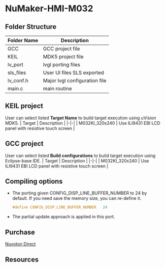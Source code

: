 # **NuMaker-HMI-M032**

## **Folder Structure**

| Folder Name | Description |
|-|-|
| GCC | GCC project file |
| KEIL | MDK5 project file |
| lv_port | lvgl porting files |
| sls_files | User UI files SLS exported |
| lv_conf.h | Major lvgl configuration file |
| main.c | main routine |

## **KEIL project**

User can select listed **Target Name** to build target execution using uVision MDK5.
| Target | Description |
|-|-|
| M032KI_320x240 | Use ILI9431 EBI LCD panel with resistive touch screen |

## **GCC project**

User can select listed **Build configurations** to build target execution using Eclipse-base IDE.
| Target | Description |
|-|-|
| M032KI_320x240 | Use ILI9431 EBI LCD panel with resistive touch screen |

## **Compiling options**

- The porting given CONFIG_DISP_LINE_BUFFER_NUMBER to 24 by default. If you need save the memory size, you can re-define it.

  ```c
  #define CONFIG_DISP_LINE_BUFFER_NUMBER   24
  ```

- The partial update approach is applied in this port.

## **Purchase**

[Nuvoton Direct](https://direct.nuvoton.com/tw/numaker-hmi-m032)

## **Resources**
